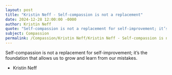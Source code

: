 ```yaml
---
layout: post
title: "Kristin Neff - Self-compassion is not a replacement"
date: 2024-12-28 12:00:00 -0000
author: Kristin Neff
quote: "Self-compassion is not a replacement for self-improvement; it’s the foundation that allows us to grow and learn from our mistakes."
subject: Compassion
permalink: /Compassion/Kristin Neff/Kristin Neff - Self-compassion is not a replacement
---
```


Self-compassion is not a replacement for self-improvement; it’s the foundation that allows us to grow and learn from our mistakes.

- Kristin Neff
